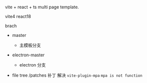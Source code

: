 vite + react + ts multi page template.

vite4
react18

brach
- master
  - 主模板分支
- electron-master
  - electron 分支

- file tree
  /patches 补丁 解决 `vite-plugin-mpa` `mpa is not function`